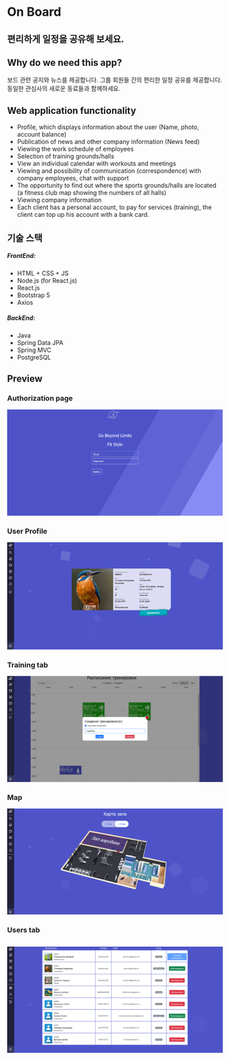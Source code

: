 # On Board
## 편리하게 일정을 공유해 보세요.

## Why do we need this app?
보드 관련 공지와 뉴스를 제공합니다.
그룹 회원들 간의 편리한 일정 공유를 제공합니다.
동일한 관심사의 새로운 동료들과 함께하세요.

## Web application functionality
- Profile, which displays information about the user (Name, photo, account balance)  
- Publication of news and other company information (News feed)  
- Viewing the work schedule of employees  
- Selection of training grounds/halls  
- View an individual calendar with workouts and meetings  
- Viewing and possibility of communication (correspondence) with company employees, chat with support  
- The opportunity to find out where the sports grounds/halls are located (a fitness club map showing the numbers of all halls)  
- Viewing company information  
- Each client has a personal account, to pay for services (training), the client can top up his account with a bank card.  

## 기술 스택
##### FrontEnd:
- HTML + CSS + JS
- Node.js (for React.js)
- React.js 
- Bootstrap 5
- Axios
##### BackEnd:
- Java
- Spring Data JPA
- Spring MVC
- PostgreSQL 

## Preview

### Authorization page
![Main_Screen](images/Authorization_page.png)
### User Profile
![History](images/User_Profile.png)
### Training tab
![History_View](images/Training_tab.png)
### Map
![Settings](images/Map.png)
### Users tab
![Select_Category](images/Users_tab.png)
---
